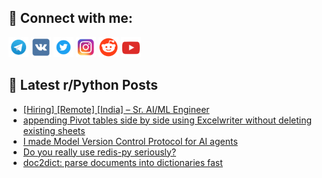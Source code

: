 ## 🔎 Connect with me:
[<img src="https://github.com/bullbesh/bullbesh/blob/main/images/Telegram.png" width="32" height="32" />](https://t.me/bullbesh)
[<img src="https://github.com/bullbesh/bullbesh/blob/main/images/VK.png" width="32" height="32" />](https://vk.com/bullbesh)
[<img src="https://github.com/bullbesh/bullbesh/blob/main/images/Twitter.png" width="32" height="32" />](https://twitter.com/bullbesh1)
[<img src="https://github.com/bullbesh/bullbesh/blob/main/images/Instagram.png" width="32" height="32" />](https://www.instagram.com/bullbesh)
[<img src="https://github.com/bullbesh/bullbesh/blob/main/images/Reddit.png" width="32" height="32" />](https://www.reddit.com/user/bullbesh)
[<img src="https://github.com/bullbesh/bullbesh/blob/main/images/YouTube.png" width="32" height="32" />](https://www.youtube.com/channel/UCtfjRs6uzgq5mfm8S06WTcg)

## 📕 Latest r/Python Posts
<!-- BLOG-POST-LIST:START -->
- [[Hiring] [Remote] [India] – Sr. AI/ML Engineer](https://www.reddit.com/r/Python/comments/1ksp1mx/hiring_remote_india_sr_aiml_engineer/)
- [appending Pivot tables side by side using Excelwriter without deleting existing sheets](https://www.reddit.com/r/Python/comments/1ksnzm2/appending_pivot_tables_side_by_side_using/)
- [I made Model Version Control Protocol for AI agents](https://www.reddit.com/r/Python/comments/1kskw3y/i_made_model_version_control_protocol_for_ai/)
- [Do you really use redis-py seriously?](https://www.reddit.com/r/Python/comments/1ksicim/do_you_really_use_redispy_seriously/)
- [doc2dict: parse documents into dictionaries fast](https://www.reddit.com/r/Python/comments/1ksgnmb/doc2dict_parse_documents_into_dictionaries_fast/)
<!-- BLOG-POST-LIST:END -->
